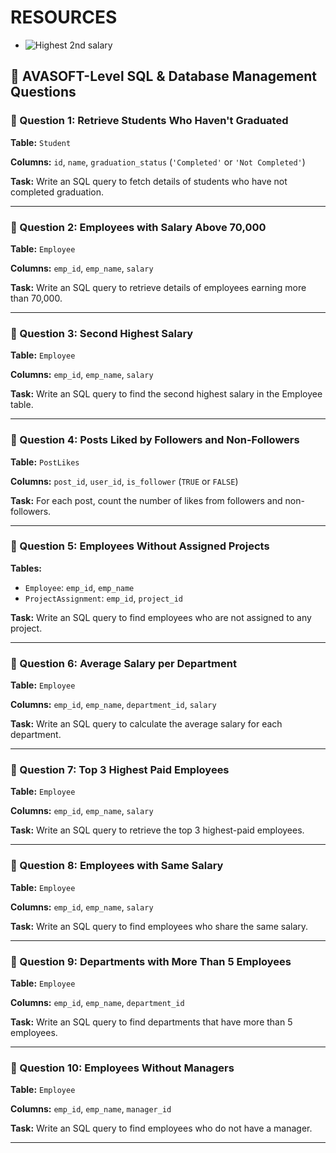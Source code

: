 # RESOURCES
- ![Highest 2nd salary](https://www.geeksforgeeks.org/sql-query-to-find-second-largest-salary/)



## 🧠 AVASOFT-Level SQL & Database Management Questions

### 🔹 Question 1: Retrieve Students Who Haven't Graduated

**Table:** `Student`

**Columns:** `id`, `name`, `graduation_status` (`'Completed'` or `'Not Completed'`)

**Task:** Write an SQL query to fetch details of students who have not completed graduation.

---

### 🔹 Question 2: Employees with Salary Above 70,000

**Table:** `Employee`

**Columns:** `emp_id`, `emp_name`, `salary`

**Task:** Write an SQL query to retrieve details of employees earning more than 70,000.

---

### 🔹 Question 3: Second Highest Salary

**Table:** `Employee`

**Columns:** `emp_id`, `emp_name`, `salary`

**Task:** Write an SQL query to find the second highest salary in the Employee table.

---

### 🔹 Question 4: Posts Liked by Followers and Non-Followers

**Table:** `PostLikes`

**Columns:** `post_id`, `user_id`, `is_follower` (`TRUE` or `FALSE`)

**Task:** For each post, count the number of likes from followers and non-followers.

---

### 🔹 Question 5: Employees Without Assigned Projects

**Tables:**

* `Employee`: `emp_id`, `emp_name`
* `ProjectAssignment`: `emp_id`, `project_id`

**Task:** Write an SQL query to find employees who are not assigned to any project.

---

### 🔹 Question 6: Average Salary per Department

**Table:** `Employee`

**Columns:** `emp_id`, `emp_name`, `department_id`, `salary`

**Task:** Write an SQL query to calculate the average salary for each department.

---

### 🔹 Question 7: Top 3 Highest Paid Employees

**Table:** `Employee`

**Columns:** `emp_id`, `emp_name`, `salary`

**Task:** Write an SQL query to retrieve the top 3 highest-paid employees.

---

### 🔹 Question 8: Employees with Same Salary

**Table:** `Employee`

**Columns:** `emp_id`, `emp_name`, `salary`

**Task:** Write an SQL query to find employees who share the same salary.

---

### 🔹 Question 9: Departments with More Than 5 Employees

**Table:** `Employee`

**Columns:** `emp_id`, `emp_name`, `department_id`

**Task:** Write an SQL query to find departments that have more than 5 employees.

---

### 🔹 Question 10: Employees Without Managers

**Table:** `Employee`

**Columns:** `emp_id`, `emp_name`, `manager_id`

**Task:** Write an SQL query to find employees who do not have a manager.

---

[1]: https://www.geeksforgeeks.org/interview-experience-with-avasoft/?utm_source=chatgpt.com "Interview Experience with Avasoft | GeeksforGeeks"
